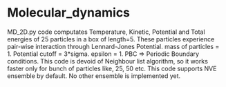 # Molecular_dynamics
MD_2D.py code computates Temperature, Kinetic, Potential and Total energies of 25 particles in a box of length=5. 
These particles experience pair-wise interaction through Lennard-Jones Potential.
mass of particles = 1. 
Potential cutoff = 3*sigma.
epsilon = 1.
PBC => Periodic Boundary conditions.
This code is devoid of Neighbour list algorithm, so it works faster only for bunch of particles like, 25, 50 etc.
This code supports NVE ensemble by default. No other ensemble is implemented yet.
